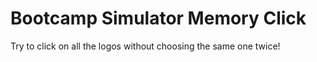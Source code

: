 # Bootcamp Simulator Memory Click

Try to click on all the logos without choosing the same one twice!

